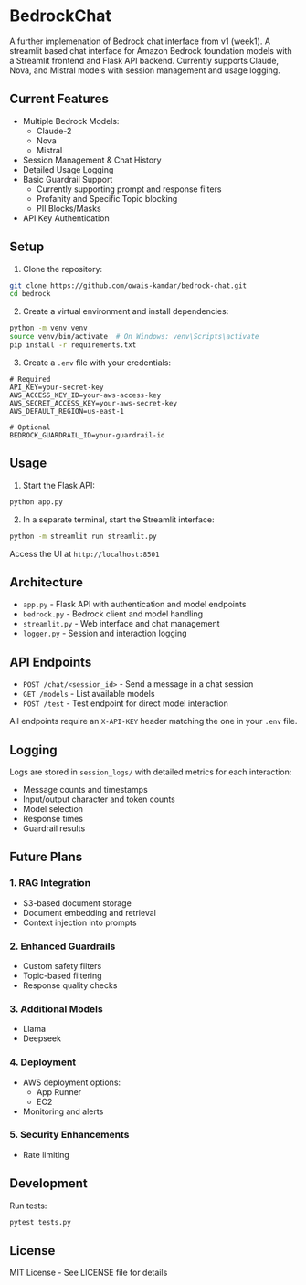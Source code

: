 # BedrockChat
A further implemenation of Bedrock chat interface from v1 (week1).
A streamlit based chat interface for Amazon Bedrock foundation models with a Streamlit frontend and Flask API backend. Currently supports Claude, Nova, and Mistral models with session management and usage logging.

## Current Features

- Multiple Bedrock Models:
  - Claude-2
  - Nova
  - Mistral
- Session Management & Chat History
- Detailed Usage Logging
- Basic Guardrail Support
  - Currently supporting prompt and response filters
  - Profanity and Specific Topic blocking
  - PII Blocks/Masks
- API Key Authentication

## Setup

1. Clone the repository:
```bash
git clone https://github.com/owais-kamdar/bedrock-chat.git
cd bedrock
```

2. Create a virtual environment and install dependencies:
```bash
python -m venv venv
source venv/bin/activate  # On Windows: venv\Scripts\activate
pip install -r requirements.txt
```

3. Create a `.env` file with your credentials:
```
# Required
API_KEY=your-secret-key
AWS_ACCESS_KEY_ID=your-aws-access-key
AWS_SECRET_ACCESS_KEY=your-aws-secret-key
AWS_DEFAULT_REGION=us-east-1

# Optional
BEDROCK_GUARDRAIL_ID=your-guardrail-id
```

## Usage

1. Start the Flask API:
```bash
python app.py
```

2. In a separate terminal, start the Streamlit interface:
```bash
python -m streamlit run streamlit.py
```

Access the UI at `http://localhost:8501`

## Architecture

- `app.py` - Flask API with authentication and model endpoints
- `bedrock.py` - Bedrock client and model handling
- `streamlit.py` - Web interface and chat management
- `logger.py` - Session and interaction logging

## API Endpoints

- `POST /chat/<session_id>` - Send a message in a chat session
- `GET /models` - List available models
- `POST /test` - Test endpoint for direct model interaction

All endpoints require an `X-API-KEY` header matching the one in your `.env` file.

## Logging

Logs are stored in `session_logs/` with detailed metrics for each interaction:
- Message counts and timestamps
- Input/output character and token counts
- Model selection
- Response times
- Guardrail results

## Future Plans

### 1. RAG Integration
- S3-based document storage
- Document embedding and retrieval
- Context injection into prompts

### 2. Enhanced Guardrails
- Custom safety filters
- Topic-based filtering
- Response quality checks

### 3. Additional Models
- Llama
- Deepseek

### 4. Deployment
- AWS deployment options:
  - App Runner
  - EC2
- Monitoring and alerts

### 5. Security Enhancements
- Rate limiting

## Development

Run tests:
```bash
pytest tests.py
```

## License

MIT License - See LICENSE file for details
